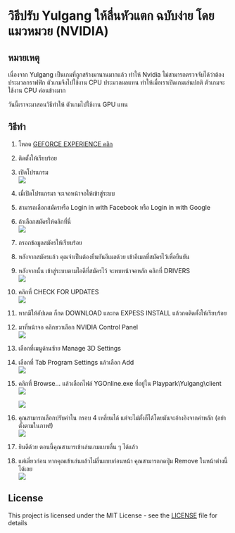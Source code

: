 # วิธีปรับ Yulgang ให้ลื่นหัวแตก ฉบับง่าย โดย แมวหมวย (NVIDIA) 
## หมายเหตุ
เนื่องจาก Yulgang เป็นเกมที่ถูกสร้างมานานมากแล้ว ทำให้ Nvidia ไม่สามารถตรวจจับได้ว่าต้องประมวลกราฟฟิก ตัวเกมจึงไปใช้งาน CPU ประมวลผลแทน ทำให้เมื่อเราเปิดเกมเล่นปกติ ตัวเกมจะใช้งาน CPU ค่อนข้างมาก

วันนี้เราจะมาสอนวิธีทำให้ ตัวเกมไปใช้งาน GPU แทน

## วิธีทำ
1. โหลด [GEFORCE EXPERIENCE คลิก](https://www.nvidia.com/en-us/geforce/geforce-experience/download/)
2. ติดตั้งให้เรียบร้อย
3. เปิดโปรแกรม\
   ![](https://i.imgur.com/Z3z5jf6.png)

4. เมื่เปิดโปรแกรมา จะเจอหน้าจอให้เข้าสู่ระบบ
5. สามารถเลือกสมัครหรือ Login in with Facebook หรือ Login in with Google
6. ถ้าเลือกสมัครให้คลิกที่นี่\
   ![](https://i.imgur.com/JbBFcz7.png)

7. กรอกข้อมูลสมัครให้เรียบร้อย
8. หลังจากสมัครแล้ว คุณจำเป็นต้องยืนยันอีเมลด้วย เข้าอีเมลที่สมัครไว้เพื่อยืนยัน
9. หลังจากนั้น เข้าสู่ระบบตามไอดีที่สมัครไว้ จะพบหน้าจอหลัก คลิกที่ DRIVERS\
    ![](https://i.imgur.com/fHdULKU.png)

10. คลิกที่ CHECK FOR UPDATES\
    ![](https://i.imgur.com/SD93YBa.png)

11. หากมีให้อัปเดต ก็กด DOWNLOAD และกด EXPESS INSTALL แล้วกดติดตั้งให้เรียบร้อย
12. มาที่หน้าจอ คลิกขวาเลือก NVIDIA Control Panel\
    ![](https://i.imgur.com/8s9p62J.png)

13. เลือกที่เมนูด้านซ้าย Manage 3D Settings
14. เลือกที่ Tab Program Settings แล้วเลือก Add\
    ![](https://i.imgur.com/PWu7nWm.png)

15. คลิกที่ Browse... แล้วเลือกไฟล์ YGOnline.exe ที่อยู่ใน Playpark\Yulgang\client\
    ![](https://i.imgur.com/3XXwylP.png)

    ![](https://i.imgur.com/q56dxIi.png)

16. คุณสามารถเลือกปรับค่าใน กรอบ 4 เหลี่ยมได้ แต่จะไม่ตั้งก็ได้โดยมันจะอ้างอิงจากค่าหลัก (อย่าตั้งตามในภาพ!)\
    ![](https://i.imgur.com/lqdMbUu.png)

17. ยินดีด้วย ตอนนี้คุณสามารเข้าเล่นเกมแบบลื่น ๆ ได้แล้ว
18. แต่เดี่ยวก่อน หากคุณเข้าเล่นแล้วไม่ลื่นแบบก่อนหน้า คุณสามารถกดปุ่ม Remove ในหน้าต่างนี้ได้เลย\
    ![](https://i.imgur.com/juEdH7H.png)

## License

This project is licensed under the MIT License - see the [LICENSE](LICENSE) file for details
